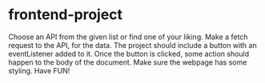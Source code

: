 # frontend-project
Choose an API from the given list or find one of your liking.
Make a fetch request to the API, for the data.
The project should include a button with an eventListener added to it. 
Once the button is clicked, some action should happen to the body of the document.
Make sure the webpage has some styling.
Have FUN!
